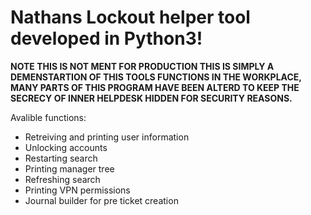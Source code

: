 # Nathans Lockout helper tool developed in Python3!
**NOTE THIS IS NOT MENT FOR PRODUCTION THIS IS SIMPLY A DEMENSTARTION OF THIS TOOLS FUNCTIONS IN THE WORKPLACE, MANY PARTS OF THIS PROGRAM HAVE BEEN ALTERD TO KEEP THE SECRECY OF INNER HELPDESK HIDDEN FOR SECURITY REASONS.**

Avalible functions:
- Retreiving and printing user information
- Unlocking accounts
- Restarting search
- Printing manager tree
- Refreshing search
- Printing VPN permissions
- Journal builder for pre ticket creation
